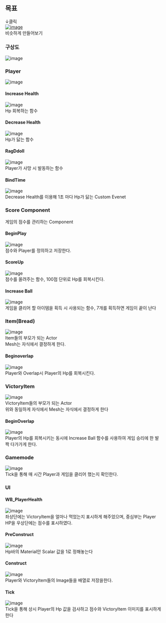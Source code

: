 ## 목표
↓클릭  
[![image](https://github.com/user-attachments/assets/199aeb0f-c9e8-4473-aa46-5f4236b80936)](https://store.steampowered.com/app/2000280/Im_going_to_die_if_I_dont_eat_sushi/)<br/>
비슷하게 만들어보기

### 구상도
![image](https://github.com/user-attachments/assets/642dcfc5-8583-43fe-8629-191b071f339c)

### Player
![image](https://github.com/user-attachments/assets/88a11133-300b-4a7a-9124-e177f8fc542b)<br/>

#### Increase Health
![image](https://github.com/user-attachments/assets/33f5a818-c549-4155-acae-10b2da0601f3)<br/>
Hp 회복하는 함수

#### Decrease Health
![image](https://github.com/user-attachments/assets/2c7a6945-203d-4aea-8844-4a9409a16857)<br/>
Hp가 닳는 함수

#### RagDdoll
![image](https://github.com/user-attachments/assets/9afb0db7-4da1-4d47-98a7-90e2eccbaa0a)<br/>
Player가 사망 시 발동하는 함수

#### BindTime
![image](https://github.com/user-attachments/assets/8fc32bda-f4ff-4f73-b879-4a63eb65da25)<br/>
Decrease Health를 이용해 1초 마다 Hp가 닳는 Custom Evenet

### Score Component
게임의 점수를 관리하는 Component<br>
#### BeginPlay
![image](https://github.com/user-attachments/assets/d8f01704-3db3-4ea4-945e-615538cc454b)<br/>
점수와 Player를 정의하고 저장한다.<br/>

#### ScoreUp
![image](https://github.com/user-attachments/assets/709894f4-16dd-467a-a43f-c5f3da0596b2)<br/>
점수를 올려주는 함수, 100점 단위로 Hp를 회복시킨다.<br/>

#### Increase Ball
![image](https://github.com/user-attachments/assets/afedca36-8e4a-4186-a3f4-4430a124b5eb)<br/>
게임을 클리어 할 아이템을 획득 시 사용되는 함수, 7개를 획득하면 게임이 끝이 난다<br/>

### Item(Bread)
![image](https://github.com/user-attachments/assets/e21bfacc-898d-41a7-8b41-479198c5fe70)<br/>
Item들의 부모가 되는 Actor<br/>
Mesh는 자식에서 결정하게 한다.
#### Beginoverlap
![image](https://github.com/user-attachments/assets/a224fcec-00f2-4df8-99ae-09daed301905)<br/>
Player와 Overlap시 Player의 Hp를 회복시킨다.

### VictoryItem
![image](https://github.com/user-attachments/assets/1c76a2b1-d385-4db5-9433-d7b3a5d18e23)<br/>
VictoryItem들의 부모가 되는 Actor<br/>
위와 동일하게 자식에서 Mesh는 자식에서 결정하게 한다
#### BeginOverlap
![image](https://github.com/user-attachments/assets/7d9ca29a-b314-49b6-88eb-a2e66369ce48)<br/>
Player의 Hp를 회복시키는 동시에 Increase Ball 함수를 사용하여 게임 승리에 한 발짝 다가가게 한다.

### Gamemode
![image](https://github.com/user-attachments/assets/a82d20d2-dc56-4cdc-94c1-76459731cf70)<br/>
Tick을 통해 매 시간 Player과 게임을 클리어 했는지 확인한다.<br/>

### UI
#### WB_PlayerHealth
![image](https://github.com/user-attachments/assets/31de676c-aaee-4030-bafd-e7e51b423f76)<br/>
좌상단에는 VictoryItem을 얼마나 먹었는지 표시하게 해주었으며, 중심부는 Player HP을 우상단에는 점수를 표시하였다.<br/>

#### PreConstruct
![image](https://github.com/user-attachments/assets/571752b4-592f-40c8-a20e-4497f494c8f4)<br/>
Hp바의 Material안 Scalar 값을 1로 정해놓는다

#### Construct
![image](https://github.com/user-attachments/assets/a5e2ae67-f257-4d56-b4b1-2b4d26ea5d2b)<br/>
Player와 VictoryItem들의 Image들을 배열로 저장을한다.

#### Tick
![image](https://github.com/user-attachments/assets/30b8284e-761d-4c7f-a247-358bd6cca878)<br/>
Tick을 통해 상시 Player의 Hp 값을 검사하고 점수와 VictoryItem 이미지를 표시하게 한다

### 
